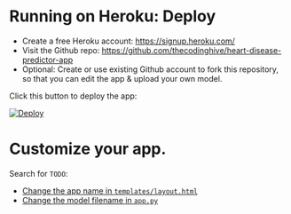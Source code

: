 # Running on Heroku: Deploy

* Create a free Heroku account: https://signup.heroku.com/
* Visit the Github repo: https://github.com/thecodinghive/heart-disease-predictor-app
* Optional: Create or use existing Github account to fork this repository, so that you can edit the app & upload your own model.

Click this button to deploy the app:

[![Deploy](https://www.herokucdn.com/deploy/button.svg)](https://heroku.com/deploy)


# Customize your app.

Search for `TODO`:

* [Change the app name in `templates/layout.html`](templates/layout.html:36)
* [Change the model filename in `app.py`](app.py:32)
